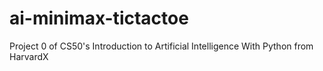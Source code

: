 # ai-minimax-tictactoe
Project 0 of CS50's Introduction to Artificial Intelligence With Python from HarvardX
